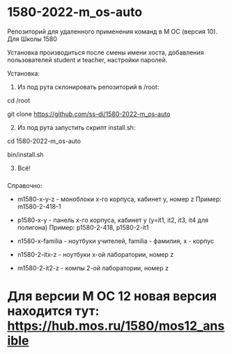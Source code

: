 # 1580-2022-m_os-auto

Репозиторий для удаленного применения команд в М ОС (версия 10). Для Школы 1580

Установка производиться после смены имени хоста, добавления пользователей student и teacher, настройки паролей.

Установка:
1. Из под рута склонировать репозиторий в /root:

cd /root

git clone https://github.com/ss-di/1580-2022-m_os-auto

2. Из под рута запустить скрипт install.sh:

cd 1580-2022-m_os-auto

bin/install.sh

3. Всё!

###
Справочно:
- m1580-x-y-z - моноблоки x-го корпуса, кабинет y, номер z
Пример: m1580-2-418-1

- p1580-x-y - панель x-го корпуса, кабинет y (y=it1, it2, it3, it4 для полигона)
Пример: p1580-2-418, p1580-2-it1

- n1580-x-familia - ноутбуки учителей, familia - фамилия, x - корпус

- n1580-2-itx-z - ноутбуки x-ой лаборатории, номер z
- m1580-2-it2-z - компы 2-ой лаборатории, номер z

# Для версии М ОС 12 новая версия находится тут: https://hub.mos.ru/1580/mos12_ansible

